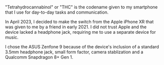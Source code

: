 "Tetrahydrocannabinol" or "THC" is the codename given to my smartphone that I use for day-to-day tasks and communication. 

In April 2023, I decided to make the switch from the Apple iPhone XR that was given to me by a friend in early 2021. I did not trust Apple and the device lacked a headphone jack, requiring me to use a separate device for music. 

I chose the ASUS Zenfone 9 because of the device's inclusion of a standard 3.5mm headphone jack, small form factor, camera stablization and a Qualcomm Snapdragon 8+ Gen 1.
